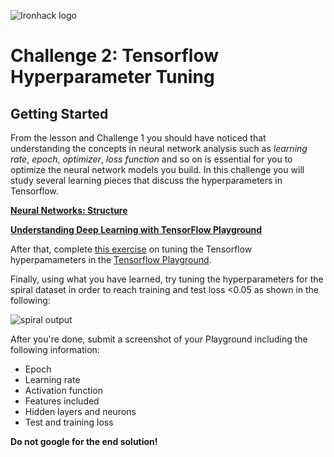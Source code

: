 ![Ironhack logo](https://i.imgur.com/1QgrNNw.png)

# Challenge 2: Tensorflow Hyperparameter Tuning

## Getting Started

From the lesson and Challenge 1 you should have noticed that understanding the concepts in neural network analysis such as *learning rate*, *epoch*, *optimizer*, *loss function* and so on is essential for you to optimize the neural network models you build. In this challenge you will study several learning pieces that discuss the hyperparameters in Tensorflow. 

**[Neural Networks: Structure](https://developers.google.com/machine-learning/crash-course/introduction-to-neural-networks/anatomy)**

**[Understanding Deep Learning with TensorFlow Playground](https://medium.com/@andrewt3000/understanding-tensorflow-playground-c20cdb7a250b)**

After that, complete [this exercise](https://developers.google.com/machine-learning/crash-course/introduction-to-neural-networks/playground-exercises) on tuning the Tensorflow hyperpamameters in the [Tensorflow Playground](https://playground.tensorflow.org/).

Finally, using what you have learned, try tuning the hyperparameters for the spiral dataset in order to reach training and test loss <0.05 as shown in the following:

![spiral output](challenge-2.png)

After you're done, submit a screenshot of your Playground including the following information:

* Epoch
* Learning rate
* Activation function
* Features included
* Hidden layers and neurons
* Test and training loss

**Do not google for the end solution!**